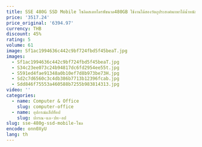 ```yaml
---
title: SSE 480G SSD Mobile โซลิดสเตทไดรฟ์ขนาด480GB ใช้งานได้สองวัตถุประสงค์พกพาได้น้ำหนักเบา
price: '3517.24'
price_original: '6394.97'
currency: THB
discount: 45%
rating: 5
volume: 61
image: Sf1ac1994636c442c9bf724fbd5f45beaT.jpg
images:
  - Sf1ac1994636c442c9bf724fbd5f45beaT.jpg
  - S34c23ee073c24b94817dc6fd2954ee55t.jpg
  - S591ed4fae91348a0b10ef7d8b973be73H.jpg
  - Sd2c7d6560c3c4db386b7713b12396fcab.jpg
  - Sdd846f75553a460588b7255b983814313.jpg
video: ''
categories:
  - name: Computer & Office
    slug: computer-office
  - name: อุปกรณ์แล็ปท็อป
    slug: ปกรณ-แล-ปท-อป
slug: sse-480g-ssd-mobile-โซล
encode: onn0XyU
lang: th
---
```

  